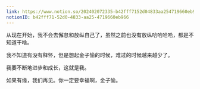 ```yaml
---
link: https://www.notion.so/202402072335-b42fff7152d04833aa254719660eb966
notionID: b42fff71-52d0-4833-aa25-4719660eb966
---
```

从现在开始，我不会去懈怠和放纵自己了，虽然之前也没有放纵哈哈哈哈，都是不知道干啥。

我不知道有没有释怀，但是想起金子愉的时候，难过的时候越来越少了。

我要不断地进步和成长，这就是我。

如果有缘，我们再见。你一定要幸福啊，金子愉。